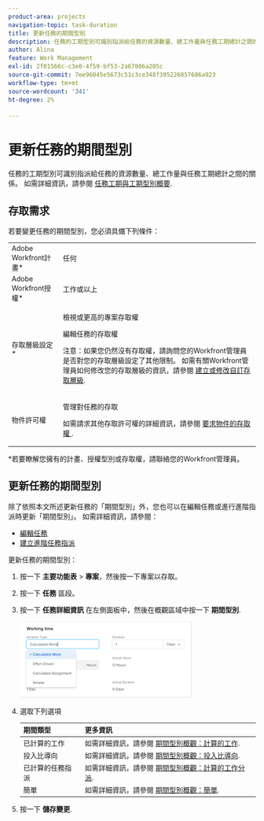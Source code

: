 ```yaml
---
product-area: projects
navigation-topic: task-duration
title: 更新任務的期間型別
description: 任務的工期型別可識別指派給任務的資源數量、總工作量與任務工期總計之間的關係。 如需詳細資訊，請參閱任務期間與期間型別概觀。
author: Alina
feature: Work Management
exl-id: 2f01566c-c3e0-4f59-bf53-2a67806a205c
source-git-commit: 7ee96045e5673c51c3ce348f395226857686a923
workflow-type: tm+mt
source-wordcount: '341'
ht-degree: 2%

---
```


# 更新任務的期間型別

任務的工期型別可識別指派給任務的資源數量、總工作量與任務工期總計之間的關係。 如需詳細資訊，請參閱 [任務工期與工期型別概要](../../../manage-work/tasks/taskdurtn/task-duration-and-duration-type.md).

## 存取需求

若要變更任務的期間型別，您必須具備下列條件：

<table style="table-layout:auto"> 
 <col> 
 <col> 
 <tbody> 
  <tr> 
   <td role="rowheader">Adobe Workfront計畫*</td> 
   <td> <p>任何 </p> </td> 
  </tr> 
  <tr> 
   <td role="rowheader">Adobe Workfront授權*</td> 
   <td> <p>工作或以上</p> </td> 
  </tr> 
  <tr> 
   <td role="rowheader">存取層級設定*</td> 
   <td> <p>檢視或更高的專案存取權</p> <p>編輯任務的存取權</p> <p>注意：如果您仍然沒有存取權，請詢問您的Workfront管理員是否對您的存取層級設定了其他限制。 如需有關Workfront管理員如何修改您的存取層級的資訊，請參閱 <a href="../../../administration-and-setup/add-users/configure-and-grant-access/create-modify-access-levels.md" class="MCXref xref">建立或修改自訂存取層級</a>.</p> </td> 
  </tr> 
  <tr> 
   <td role="rowheader">物件許可權</td> 
   <td> <p>管理對任務的存取 </p> <p>如需請求其他存取許可權的詳細資訊，請參閱 <a href="../../../workfront-basics/grant-and-request-access-to-objects/request-access.md" class="MCXref xref">要求物件的存取權 </a>.</p> </td> 
  </tr> 
 </tbody> 
</table>

&#42;若要瞭解您擁有的計畫、授權型別或存取權，請聯絡您的Workfront管理員。

## 更新任務的期間型別

除了依照本文所述更新任務的「期間型別」外，您也可以在編輯任務或進行進階指派時更新「期間型別」。 如需詳細資訊，請參閱：

* [編輯任務](../../../manage-work/tasks/manage-tasks/edit-tasks.md)
* [建立進階任務指派](../../../manage-work/tasks/assign-tasks/create-advanced-assignments.md)

更新任務的期間型別：

1. 按一下 **主要功能表** > **專案**，然後按一下專案以存取。
1. 按一下 **任務** 區段。
1. 按一下 **任務詳細資訊** 在左側面板中，然後在概觀區域中按一下 **期間型別**.

   ![](assets/duration-type-all-options-on-overview-350x155.png)

1. 選取下列選項

   | 期間類型 | 更多資訊 |
   |---|---|
   | 已計算的工作 | 如需詳細資訊，請參閱 [期間型別概觀：計算的工作](../../../manage-work/tasks/taskdurtn/calculated-work.md). |
   | 投入比導向 | 如需詳細資訊，請參閱 [期間型別概觀：投入比導向](../../../manage-work/tasks/taskdurtn/effort-driven.md). |
   | 已計算的任務指派 | 如需詳細資訊，請參閱 [期間型別概觀：計算的工作分派](../../../manage-work/tasks/taskdurtn/calculated-assignment.md). |
   | 簡單 | 如需詳細資訊，請參閱 [期間型別概觀：簡單](../../../manage-work/tasks/taskdurtn/simple-duration-type.md). |

1. 按一下 **儲存變更**.
